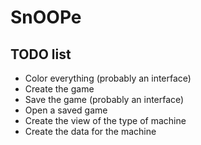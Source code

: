 # SnOOPe
## TODO list
- Color everything (probably an interface)
- Create the game
- Save the game (probably an interface)
- Open a saved game
- Create the view of the type of machine
- Create the data for the machine

